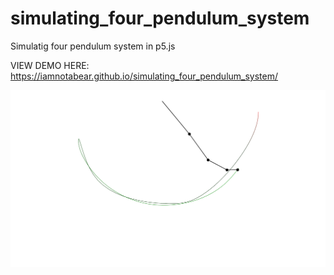 # simulating_four_pendulum_system
Simulatig four pendulum system in p5.js

VIEW DEMO HERE:
https://iamnotabear.github.io/simulating_four_pendulum_system/

![alt text](https://github.com/Iamnotabear/simulating_four_pendulum_system/blob/master/simu.png)
